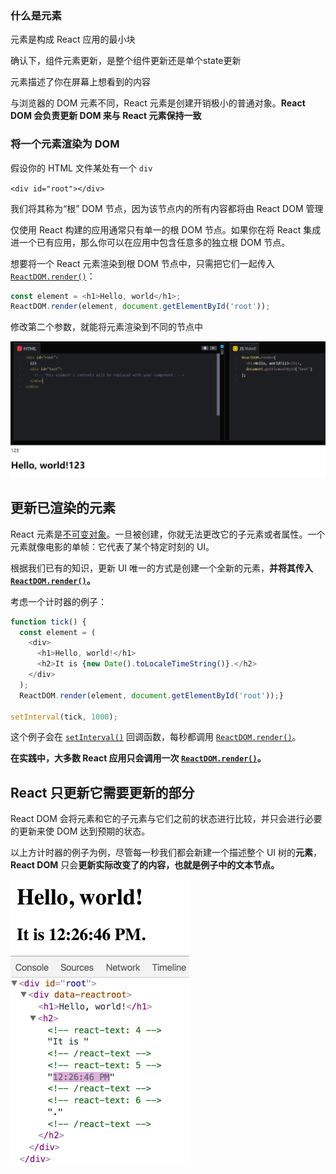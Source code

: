 ### 什么是元素

元素是构成 React 应用的最小块

确认下，组件元素更新，是整个组件更新还是单个state更新

元素描述了你在屏幕上想看到的内容

与浏览器的 DOM 元素不同，React 元素是创建开销极小的普通对象。**React DOM 会负责更新 DOM 来与 React 元素保持一致**

### 将一个元素渲染为 DOM

假设你的 HTML 文件某处有一个 `div`

`<div id="root"></div>`

我们将其称为“根” DOM 节点，因为该节点内的所有内容都将由 React DOM 管理

仅使用 React 构建的应用通常只有单一的根 DOM 节点。如果你在将 React 集成进一个已有应用，那么你可以在应用中包含任意多的独立根 DOM 节点。

想要将一个 React 元素渲染到根 DOM 节点中，只需把它们一起传入 [`ReactDOM.render()`](https://react.docschina.org/docs/react-dom.html#render)：

```js
const element = <h1>Hello, world</h1>;
ReactDOM.render(element, document.getElementById('root'));
```

修改第二个参数，就能将元素渲染到不同的节点中

![image-20220405000356026](assets/image-20220405000356026.png)

## 更新已渲染的元素

React 元素是[不可变对象](https://en.wikipedia.org/wiki/Immutable_object)。一旦被创建，你就无法更改它的子元素或者属性。一个元素就像电影的单帧：它代表了某个特定时刻的 UI。

根据我们已有的知识，更新 UI 唯一的方式是创建一个全新的元素，**并将其传入 [`ReactDOM.render()`](https://react.docschina.org/docs/react-dom.html#render)。**

考虑一个计时器的例子：

```js
function tick() {
  const element = (
    <div>
      <h1>Hello, world!</h1>
      <h2>It is {new Date().toLocaleTimeString()}.</h2>
    </div>
  );
  ReactDOM.render(element, document.getElementById('root'));}

setInterval(tick, 1000);
```

这个例子会在 [`setInterval()`](https://developer.mozilla.org/en-US/docs/Web/API/WindowTimers/setInterval) 回调函数，每秒都调用 [`ReactDOM.render()`](https://react.docschina.org/docs/react-dom.html#render)。

**在实践中，大多数 React 应用只会调用一次 [`ReactDOM.render()`](https://react.docschina.org/docs/react-dom.html#render)。**

## React 只更新它需要更新的部分

React DOM 会将元素和它的子元素与它们之前的状态进行比较，并只会进行必要的更新来使 DOM 达到预期的状态。

以上方计时器的例子为例，尽管每一秒我们都会新建一个描述整个 UI 树的**元素**，**React DOM** 只会**更新实际改变了的内容，也就是例子中的文本节点。**

![DOM inspector showing granular updates](assets/granular-dom-updates.gif)